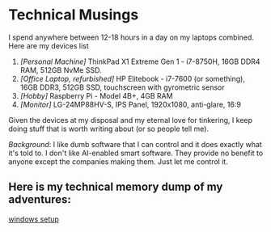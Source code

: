 # Technical Musings

I spend anywhere between 12-18 hours in a day on my laptops combined. Here are my devices list

1. *[Personal Machine]* ThinkPad X1 Extreme Gen 1 - i7-8750H, 16GB DDR4 RAM, 512GB NvMe SSD.
2. *[Office Laptop, refurbished]* HP Elitebook - i7-7600 (or something), 16GB DDR3, 512GB SSD, touchscreen with gyrometric sensor
3. *[Hobby]* Raspberry Pi - Model 4B+, 4GB RAM
4. *[Monitor]* LG-24MP88HV-S, IPS Panel, 1920x1080, anti-glare, 16:9

Given the devices at my disposal and my eternal love for tinkering, I keep doing stuff that is worth writing about (or so people tell me).

*Background*: I like dumb software that I can control and it does exactly what it's told to. I don't like AI-enabled smart software. They provide no benefit to anyone except the companies making them. Just let me control it.

Here is my technical memory dump of my adventures:
-------------------------------------------------

[windows setup](/windows_setup.md)

